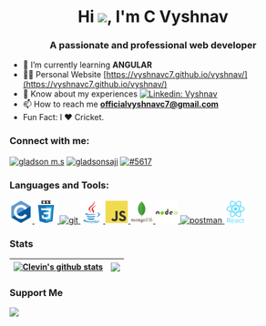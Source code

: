 <h1 align="center">Hi <img src="https://raw.githubusercontent.com/MartinHeinz/MartinHeinz/master/wave.gif"
        width="30px">, I'm C Vyshnav</h1>
<h3 align="center">A passionate and professional web developer </h3>

<!-- <p align="left"> <img
        src="https://komarev.com/ghpvc/?username=clevinwilson&label=Profile%20views&color=0e75b6&style=flat"
        alt="clevinwilson" /> </p> -->

- 🌱 I’m currently learning **ANGULAR**
- 👨‍💻 Personal Website [https://vyshnavc7.github.io/vyshnav/](https://vyshnavc7.github.io/vyshnav/)
- 📄 Know about my experiences [![Linkedin:
Vyshnav](https://img.shields.io/badge/-Vyshnav-blue?style=flat-square&logo=Linkedin&logoColor=white&link=https://www.linkedin.com/in/imthepk/)](https://www.linkedin.com/in/c-vyshnav-6637231bb/)
- 📫 How to reach me **officialvyshnavc7@gmail.com**
- Fun Fact: I ❤️ Cricket.



<h3 align="left">Connect with me:</h3>
<p align="left">
    <a href="https://www.linkedin.com/in/c-vyshnav-6637231bb/" target="blank"><img align="center"
            src="https://raw.githubusercontent.com/rahuldkjain/github-profile-readme-generator/master/src/images/icons/Social/linked-in-alt.svg"
            alt="gladson m.s" height="30" width="40" /></a>
    <!-- <a href="https://www.facebook.com/clevin.wilson/" target="blank"><img align="center"
            src="https://raw.githubusercontent.com/rahuldkjain/github-profile-readme-generator/master/src/images/icons/Social/facebook.svg"
            alt="gladson saji" height="30" width="40" /></a> -->
    <a href="https://www.instagram.com/thatphenomenal_7_/" target="blank"><img align="center"
            src="https://raw.githubusercontent.com/rahuldkjain/github-profile-readme-generator/master/src/images/icons/Social/instagram.svg"
            alt="gladsonsaji" height="30" width="40" /></a>
    <!-- <a href="https://www.youtube.com/channel/UCTKrVbzpjlhHIUlbQiz-3cQ/featured" target="blank"><img align="center"
            src="https://raw.githubusercontent.com/rahuldkjain/github-profile-readme-generator/master/src/images/icons/Social/youtube.svg"
            alt="gladson ms" height="30" width="40" /></a> -->
    <a href="https://github.com/Vyshnavc7/Vyshnavc7" target="blank"><img align="center"
            src="https://raw.githubusercontent.com/rahuldkjain/github-profile-readme-generator/master/src/images/icons/Social/discord.svg"
            alt="#5617" height="30" width="40" /></a>
</p>

<h3 align="left">Languages and Tools:</h3>
<p align="left"> <a href="https://www.cprogramming.com/" target="_blank"> <img
            src="https://raw.githubusercontent.com/devicons/devicon/master/icons/c/c-original.svg" alt="c" width="40"
            height="40" /> </a> <a href="https://www.w3schools.com/css/" target="_blank"> <img
            src="https://raw.githubusercontent.com/devicons/devicon/master/icons/css3/css3-original-wordmark.svg"
            alt="css3" width="40" height="40" /> </a>  <a href="https://git-scm.com/" target="_blank"> <img
            src="https://www.vectorlogo.zone/logos/git-scm/git-scm-icon.svg" alt="git" width="40" height="40" /> </a> <a
        href="https://www.java.com" target="_blank"> <img
            src="https://raw.githubusercontent.com/devicons/devicon/master/icons/java/java-original.svg" alt="java"
            width="40" height="40" /> </a> <a href="https://developer.mozilla.org/en-US/docs/Web/JavaScript"
        target="_blank"> <img
            src="https://raw.githubusercontent.com/devicons/devicon/master/icons/javascript/javascript-original.svg"
            alt="javascript" width="40" height="40" /> </a> <a href="https://www.mongodb.com/" target="_blank"> <img
            src="https://raw.githubusercontent.com/devicons/devicon/master/icons/mongodb/mongodb-original-wordmark.svg"
            alt="mongodb" width="40" height="40" /> </a> <a href="https://nodejs.org" target="_blank"> <img
            src="https://raw.githubusercontent.com/devicons/devicon/master/icons/nodejs/nodejs-original-wordmark.svg"
            alt="nodejs" width="40" height="40" /> </a> <a href="https://postman.com" target="_blank"> <img
            src="https://www.vectorlogo.zone/logos/getpostman/getpostman-icon.svg" alt="postman" width="40"
            height="40" /> </a> <a href="https://reactjs.org/" target="_blank"> <img
            src="https://raw.githubusercontent.com/devicons/devicon/master/icons/react/react-original-wordmark.svg"
            alt="react" width="40" height="40" /> </a> </p>







### Stats


| <a href="https://github.com/clevinwilson"><img align="center" src="https://github-readme-stats.vercel.app/api?username=clevinwilson&count_private=true&show_icons=true&theme=midnight-purple&hide_border=true"  alt="Clevin's github stats" /></a>|<a href="https://github.com/clevinwilson"><img align="center"  src="https://github-readme-stats.vercel.app/api/top-langs/?username=clevinwilson&layout=compact&theme=midnight-purple&hide_border=True" /></a> |
| ------------- | ------------- |



### Support Me

<a href="https://www.buymeacoffee.com/clevin"><img src="https://cdn.buymeacoffee.com/buttons/v2/default-yellow.png" width="200" /></a>

